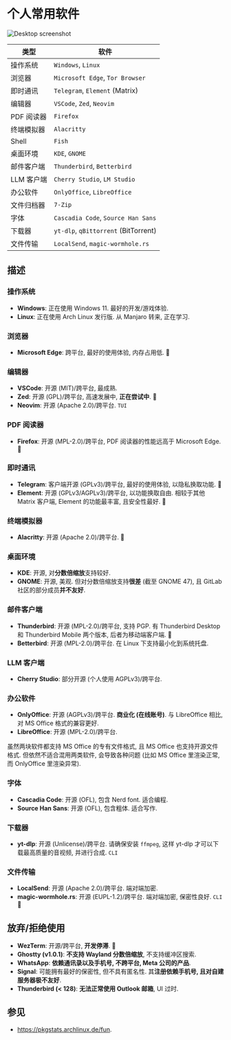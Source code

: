 # 个人常用软件

![Desktop screenshot](./assets/desktop.png)

| 类型       | 软件                                 |
|------------|--------------------------------------|
| 操作系统   | `Windows`, `Linux`                   |
| 浏览器     | `Microsoft Edge`, `Tor Browser`      |
| 即时通讯   | `Telegram`, `Element` (Matrix)       |
| 编辑器     | `VSCode`, `Zed`, `Neovim`            |
| PDF 阅读器 | `Firefox`                            |
| 终端模拟器 | `Alacritty`                          |
| Shell      | `Fish`                               |
| 桌面环境   | `KDE`, `GNOME`                       |
| 邮件客户端 | `Thunderbird`, `Betterbird`          |
| LLM 客户端 | `Cherry Studio`, `LM Studio`         |
| 办公软件   | `OnlyOffice`, `LibreOffice`          |
| 文件归档器 | `7-Zip`                              |
| 字体       | `Cascadia Code`, `Source Han Sans`   |
| 下载器     | `yt-dlp`, `qBittorrent` (BitTorrent) |
| 文件传输   | `LocalSend`, `magic-wormhole.rs`     |

## 描述

### 操作系统

- **Windows**: 正在使用 Windows 11. 最好的开发/游戏体验.
- **Linux**: 正在使用 Arch Linux 发行版. 从 Manjaro 转来, 正在学习.

### 浏览器

- **Microsoft Edge**: 跨平台, 最好的使用体验, 内存占用低. 📱

### 编辑器

- **VSCode**: 开源 (MIT)/跨平台, 最成熟.
- **Zed**: 开源 (GPL)/跨平台, 高速发展中, **正在尝试中**. 🦀
- **Neovim**: 开源 (Apache 2.0)/跨平台. `TUI`

### PDF 阅读器

- **Firefox**: 开源 (MPL-2.0)/跨平台, PDF 阅读器的性能远高于 Microsoft Edge. 📱

### 即时通讯

- **Telegram**: 客户端开源 (GPLv3)/跨平台, 最好的使用体验, 以隐私换取功能. 📱
- **Element**: 开源 (GPLv3/AGPLv3)/跨平台, 以功能换取自由. 相较于其他 Matrix 客户端, Element 的功能最丰富, 且安全性最好. 📱

### 终端模拟器

- **Alacritty**: 开源 (Apache 2.0)/跨平台. 🦀

### 桌面环境

- **KDE**: 开源, 对**分数倍缩放**支持较好.
- **GNOME**: 开源, 美观. 但对分数倍缩放支持**很差** (截至 GNOME 47), 且 GitLab 社区的部分成员**并不友好**.

### 邮件客户端

- **Thunderbird**: 开源 (MPL-2.0)/跨平台, 支持 PGP. 有 Thunderbird Desktop 和 Thunderbird Mobile 两个版本, 后者为移动端客户端. 📱
- **Betterbird**: 开源 (MPL-2.0)/跨平台. 在 Linux 下支持最小化到系统托盘.

### LLM 客户端

- **Cherry Studio**: 部分开源 (个人使用 AGPLv3)/跨平台.

### 办公软件

- **OnlyOffice**: 开源 (AGPLv3)/跨平台. **商业化 (在线账号)**. 与 LibreOffice 相比, 对 MS Office 格式的兼容更好.
- **LibreOffice**: 开源 (MPL-2.0)/跨平台.

虽然两块软件都支持 MS Office 的专有文件格式, 且 MS Office 也支持开源文件格式. 但依然不适合混用两类软件, 会导致各种问题 (比如 MS Office 里渲染正常, 而 OnlyOffice 里渲染异常).  

### 字体

- **Cascadia Code**: 开源 (OFL), 包含 Nerd font. 适合编程.
- **Source Han Sans**: 开源 (OFL), 包含粗体. 适合写作.

### 下载器

- **yt-dlp**: 开源 (Unlicense)/跨平台. 请确保安装 `ffmpeg`, 这样 yt-dlp 才可以下载最高质量的音视频, 并进行合成. `CLI`

### 文件传输

- **LocalSend**: 开源 (Apache 2.0)/跨平台. 端对端加密.
- **magic-wormhole.rs**: 开源 (EUPL-1.2)/跨平台. 端对端加密, 保密性良好. `CLI` 🦀

## 放弃/拒绝使用

- **WezTerm**: 开源/跨平台, **开发停滞**. 🦀
- **Ghostty (v1.0.1)**: **不支持 Wayland 分数倍缩放**, 不支持缓冲区搜索.
- **WhatsApp**: **依赖通讯录以及手机号, 不跨平台, Meta 公司的产品**.
- **Signal**: 可能拥有最好的保密性, 但不具有匿名性. 其**注册依赖手机号, 且对自建服务器极不友好**.
- **Thunderbird (< 128)**: **无法正常使用 Outlook 邮箱**, UI 过时.

## 参见

- <https://pkgstats.archlinux.de/fun>.
